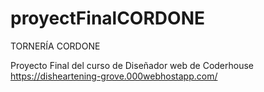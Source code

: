 # proyectFinalCORDONE
TORNERÍA CORDONE

Proyecto Final del curso de Diseñador web de Coderhouse
https://disheartening-grove.000webhostapp.com/
